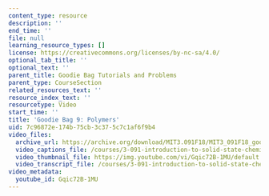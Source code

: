 ```yaml
---
content_type: resource
description: ''
end_time: ''
file: null
learning_resource_types: []
license: https://creativecommons.org/licenses/by-nc-sa/4.0/
optional_tab_title: ''
optional_text: ''
parent_title: Goodie Bag Tutorials and Problems
parent_type: CourseSection
related_resources_text: ''
resource_index_text: ''
resourcetype: Video
start_time: ''
title: 'Goodie Bag 9: Polymers'
uid: 7c96872e-174b-75cb-3c37-5c7c1af6f9b4
video_files:
  archive_url: https://archive.org/download/MIT3.091F18/MIT3_091F18_goodie_bag_9_300k.mp4
  video_captions_file: /courses/3-091-introduction-to-solid-state-chemistry-fall-2018/Gqic72B-1MU_captions.webvtt
  video_thumbnail_file: https://img.youtube.com/vi/Gqic72B-1MU/default.jpg
  video_transcript_file: /courses/3-091-introduction-to-solid-state-chemistry-fall-2018/72c853744504e04c5d3714554aa97f75_Gqic72B-1MU.pdf
video_metadata:
  youtube_id: Gqic72B-1MU
---
```

